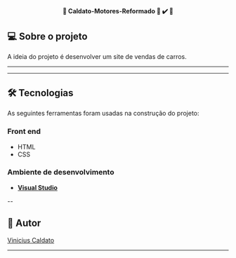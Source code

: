 <h4 align="center"> 
	🚧  Caldato-Motores-Reformado 🚀 ✔️ 🚧
</h4>



## 💻 Sobre o projeto

A ideia do projeto é desenvolver um site de vendas de carros.

---

---

## 🛠 Tecnologias

As seguintes ferramentas foram usadas na construção do projeto:

### Front end
- HTML
- CSS

### **Ambiente de desenvolvimento**

-   **[Visual Studio](https://visualstudio.microsoft.com)**

--

## 🦸 Autor

<a href="https://www.linkedin.com/in/vinicius-caldato-a63ab2286/">
Vinicius Caldato</a>
 <br />
 
---

